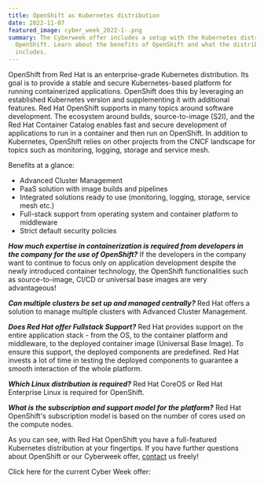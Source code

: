 ```yaml
---
title: OpenShift as Kubernetes distribution
date: 2022-11-07
featured_image: cyber_week_2022-1-.png
summary: The Cyberweek offer includes a setup with the Kubernetes distribution
  OpenShift. Learn about the benefits of OpenShift and what the distribution
  includes.
---
```

OpenShift from Red Hat is an enterprise-grade Kubernetes distribution. Its goal is to provide a stable and secure Kubernetes-based platform for running containerized applications. OpenShift does this by leveraging an established Kubernetes version and supplementing it with additional features. Red Hat OpenShift supports in many topics around software development. The ecosystem around builds, source-to-image (S2I), and the Red Hat Container Catalog enables fast and secure development of applications to run in a container and then run on OpenShift. In addition to Kubernetes, OpenShift relies on other projects from the CNCF landscape for topics such as monitoring, logging, storage and service mesh.

Benefits at a glance:

* Advanced Cluster Management
* PaaS solution with image builds and pipelines
* Integrated solutions ready to use (monitoring, logging, storage, service mesh etc.)
* Full-stack support from operating system and container platform to middleware
* Strict default security policies

***How much expertise in containerization is required from developers in the company for the use of OpenShift?***
If the developers in the company want to continue to focus only on application development despite the newly introduced container technology, the OpenShift functionalities such as source-to-image, CI/CD or universal base images are very advantageous!

***Can multiple clusters be set up and managed centrally?***
Red Hat offers a solution to manage multiple clusters with Advanced Cluster Management.

***Does Red Hat offer Fullstack Support?***
Red Hat provides support on the entire application stack - from the OS, to the container platform and middleware, to the deployed container image (Universal Base Image). To ensure this support, the deployed components are predefined. Red Hat invests a lot of time in testing the deployed components to guarantee a smooth interaction of the whole platform.

***Which Linux distribution is required?***
Red Hat CoreOS or Red Hat Enterprise Linux is required for OpenShift.

***What is the subscription and support model for the platform?***
Red Hat OpenShift's subscription model is based on the number of cores used on the compute nodes. 

As you can see, with Red Hat OpenShift you have a full-featured Kubernetes distribution at your fingertips. If you have further questions about OpenShift or our Cyberweek offer, [contact](mailto:hello@appuio.ch) us freely! 

Click here for the current Cyber Week offer: